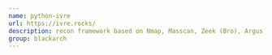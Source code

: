 ```yaml
---
name: python-ivre
url: https://ivre.rocks/
description: recon framework based on Nmap, Masscan, Zeek (Bro), Argus, Netflow,... (library) URL : https://ivre.rocks/ Groups : blackarch blackarch-recon blackarch-networking
group: blackarch
---
```

